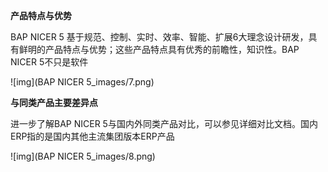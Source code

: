 **产品特点与优势**

BAP NICER 5 基于规范、控制、实时、效率、智能、扩展6大理念设计研发，具有鲜明的产品特点与优势；这些产品特点具有优秀的前瞻性，知识性。BAP NICER 5不只是软件

![img](BAP NICER 5_images/7.png) 

**与同类产品主要差异点**

进一步了解BAP NICER 5与国内外同类产品对比，可以参见详细对比文档。国内ERP指的是国内其他主流集团版本ERP产品

![img](BAP NICER 5_images/8.png)